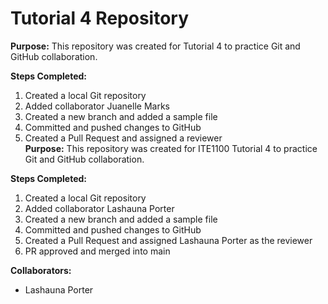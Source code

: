 # Tutorial 4 Repository

**Purpose:** This repository was created for Tutorial 4 to practice Git and GitHub collaboration.

**Steps Completed:**
1. Created a local Git repository  
2. Added collaborator Juanelle Marks  
3. Created a new branch and added a sample file  
4. Committed and pushed changes to GitHub  
5. Created a Pull Request and assigned a reviewer  
**Purpose:** This repository was created for ITE1100 Tutorial 4 to practice Git and GitHub collaboration.

**Steps Completed:**
1. Created a local Git repository  
2. Added collaborator Lashauna Porter  
3. Created a new branch and added a sample file  
4. Committed and pushed changes to GitHub  
5. Created a Pull Request and assigned Lashauna Porter as the reviewer  
6. PR approved and merged into main  

**Collaborators:**  
- Lashauna Porter 

